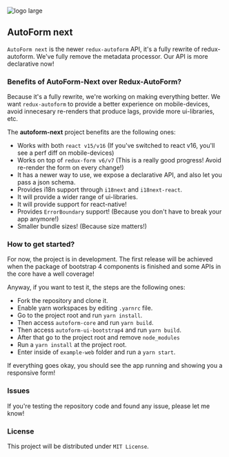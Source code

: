 ![logo large](https://raw.githubusercontent.com/JonatanSalas/autoform-next/master/art/logo/large.png)

## AutoForm next

`AutoForm next` is the newer `redux-autoform` API, it's a fully rewrite of redux-autoform. We've fully remove the metadata processor. Our API is more declarative now!

### Benefits of AutoForm-Next over Redux-AutoForm? 

Because it's a fully rewrite, we're working on making everything better. We want `redux-autoform` to provide a better experience on mobile-devices, avoid innecesary re-renders that produce lags, provide more ui-libraries, etc. 

The **autoform-next** project benefits are the following ones: 
- Works with both `react v15/v16` (If you've switched to react v16, you'll see a perf diff on mobile-devices)
- Works on top of `redux-form v6/v7` (This is a really good progress! Avoid re-render the form on every change!)
- It has a newer way to use, we expose a declarative API, and also let you pass a json schema.
- Provides i18n support through `i18next` and `i18next-react`.
- It will provide a wider range of ui-libraries.
- It will provide support for react-native!
- Provides `ErrorBoundary` support! (Because you don't have to break your app anymore!)
- Smaller bundle sizes! (Because size matters!)

### How to get started? 

For now, the project is in development. The first release will be achieved when the package of bootstrap 4 components is finished and some APIs in the core have a well coverage! 

Anyway, if you want to test it, the steps are the following ones:

- Fork the repository and clone it. 
- Enable yarn workspaces by editing `.yarnrc` file.
- Go to the project root and run `yarn install`.
- Then access `autoform-core` and run `yarn build`.
- Then access `autoform-ui-bootstrap4` and run `yarn build`.
- After that go to the project root and remove `node_modules`
- Run a `yarn install` at the project root.
- Enter inside of `example-web` folder and run a `yarn start`.

If everything goes okay, you should see the app running and showing you a responsive form!

### Issues

If you're testing the repository code and found any issue, please let me know!

### License

This project will be distributed under `MIT License`.
